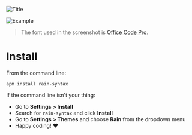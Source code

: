 
![Title](https://media.githubusercontent.com/media/polymoon/rain-syntax/master/assets/title.png)

![Example](https://media.githubusercontent.com/media/polymoon/rain-syntax/master/assets/example.png)

> The font used in the screenshot is [Office Code Pro](https://github.com/nathco/Office-Code-Pro).

# Install

From the command line:

`apm install rain-syntax`

If the command line isn't your thing:

- Go to **Settings > Install**
- Search for `rain-syntax` and click **Install**
- Go to **Settings > Themes** and choose **Rain** from the dropdown menu
- Happy coding! :heart:
